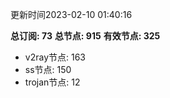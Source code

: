 更新时间2023-02-10 01:40:16

**总订阅: 73**
**总节点: 915**
**有效节点: 325**
- v2ray节点: 163
- ss节点: 150
- trojan节点: 12
